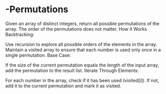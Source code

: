 # -Permutations
Given an array of distinct integers, return all possible permutations of the array.  The order of the permutations does not matter.
How it Works
Backtracking:

Use recursion to explore all possible orders of the elements in the array.
Maintain a visited array to ensure that each number is used only once in a single permutation.
Base Case:

If the size of the current permutation equals the length of the input array, add the permutation to the result list.
Iterate Through Elements:

For each number in the array, check if it has been used (visited[i]).
If not, add it to the current permutation and mark it as visited.

